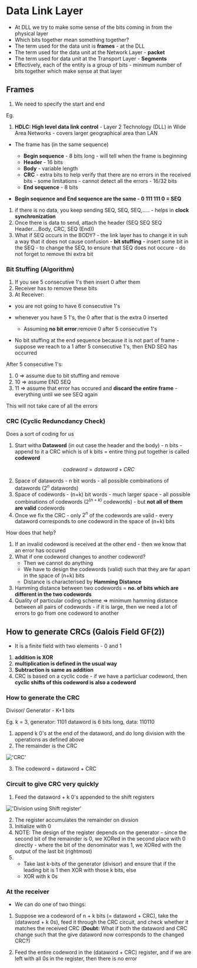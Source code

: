# Data Link Layer
- At DLL we try to make some sense of the bits coming in from the physical layer
- Which bits together mean something together?
- The term used for the data unit is **frames** - at the DLL
- The term used for the data unit at the Network Layer - **packet**
- The term used for data unit at the Transport Layer - **Segments**
- Effectively, each of the entity is a group of bits - minimum number of bits together which make sense at that layer

## Frames
1. We need to specify the start and end 

Eg. 
1. **HDLC: High level data link control** - Layer 2 Technology (DLL) in Wide Area Networks - covers larger geographical area than LAN

- The frame has (in the same sequence)
    - **Begin sequence** - 8 bits long - will tell when the frame is beginning
    - **Header** - 16 bits
    - **Body** - variable length
    - **CRC** - extra bits to help verify that there are no errors in the received bits - some limitations - cannot detect all the errors - 16/32 bits
    - **End sequence** - 8 bits

- **Begin sequence and End sequence are the same - 0 111 111 0 = SEQ**
1. if there is no data, you keep sending SEQ, SEQ, SEQ,..... - helps in **clock synchronization**
2. Once there is data to send, attach the header (SEQ SEQ SEQ Header....Body, CRC, SEQ (End))
3. What if SEQ occurs in the BODY? - the link layer has to change it in suh a way that it does not cause confusion - **bit stuffing** - insert some bit in the SEQ - to change the SEQ, to ensure that SEQ does not occure - do not forget to remove thi extra bit

### Bit Stuffing (Algorithm)
1. If you see 5 consecutive 1's then insert 0 after them
2. Receiver has to remove these bits 
3. At Receiver: 
- you are not going to have 6 consecutive 1's 
- whenever you have 5 1's, the 0 after that is the extra 0 inserted

    - Assuming **no bit error**:remove 0 after 5 consecutive 1's
    
- No bit stuffing at the end sequence because it is not part of frame - suppose we reach to a 1 after 5 consecutive 1's, then END SEQ has occurred

After 5 consecutive 1's:
1. 0 $\Rightarrow$ assume due to bit stuffing and remove
2. 10 $\Rightarrow$ assume END SEQ
3. 11 $\Rightarrow$ assume that error has occured and **discard the entire frame** - everything until we see SEQ again

This will not take care of all the errors

### CRC (Cyclic Reduncdancy Check)
Does a sort of coding for us
1. Start witha **Dataword** (in out case the header and the body) - n bits - append to it a CRC which is of k bits = entire thing put together is called **codeword**

$$ codeword = dataword + CRC $$

2. Space of datawords -  n bit words - all possible combinations of datawords ($2^n$ datawords)
3. Space of codewords - (n+k) bit words - much larger space - all possible combinations of codewords ($2^{(n+k)}$ codewords) - but **not all of them are valid** codewords
4. Once we fix the CRC - only $2^n$ of the codewords are valid - every dataword corresponds to one codeword in the space of (n+k) bits

How does that help?

1. If an invalid codeword is received at the other end - then we know that an error has occured
2. What if one codeword changes to another codeword? 
    - Then we cannot do anything
    - We have to design the codewords (valid) such that they are far apart in the space of (n+k) bits 
    - Distance is characterised by **Hamming Distance**
3. Hamming distance between two codewords = **no. of bits which are different in the two codewords**
4. Quality of particular coding scheme $\Rightarrow$ minimum hamming distance between all pairs of codewords - if it is large, then we need a lot of errors to go from one codeword to another

## How to generate CRCs (Galois Field GF(2))
- It is a finite field with two elements - 0 and 1
1. **addition is XOR**
2. **multiplication is defined in the usual way**
3. **Subtraction is same as addition**
4. CRC is based on a cyclic code - if we have a particluar codeword, then **cyclic shifts of this codeword is also a codeword**

### How to generate the CRC
Divisor/ Generator - K+1 bits

Eg.
k = 3, generator: 1101
dataword is 6 bits long, data: 110110

1. append k 0's at the end of the dataword, and do long division with the operations as defined above
2. The remainder is the CRC

!['CRC'](CRC.png "CRC")

3. The codeword = dataword + CRC

### Circuit to give CRC very quickly
1. Feed the dataword + k 0's appended to the shift registers

!['Division using Shift register'](division.png "CDivision using shift register")

2. The register accumulates the remainder on divsion
3. Initialize with 0 
4. NOTE: The design of the register depends on the generator - since the second bit of the remainder is 0, we XORed in the second place with 0 directly - where the bit of the denominator was 1, we XORed with the output of the last bit (rightmost)
5. - Take last k-bits of the generator (divisor) and ensure that if the leading bit is 1 then XOR with those k bits, else
    - XOR with k 0s

### At the receiver
- We can do one of two things:
1. Suppose we a codeword of n + k bits (= dataword + CRC), take the (dataword + k 0s), feed it through the CRC circuit, and check whether it matches the received CRC (**Doubt:** What if both the dataword and CRC change such that the give dataword now corresponds to the changed CRC?)

2. Feed the entire codeword in the (dataword + CRC) register, and if we are left with all 0s in the register, then there is no error